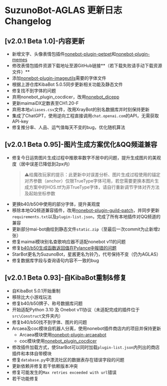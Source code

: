 # SuzunoBot-AGLAS 更新日志 Changelog

## [v2.0.1 Beta 1.0]-内容更新

- 新增文字、头像表情包插件[nonebot-plugin-petpet](https://github.com/noneplugin/nonebot-plugin-petpet)和[nonebot-plugin-memes](https://github.com/noneplugin/nonebot-plugin-memes)
- 修改表情包插件资源下载地址至源GitHub链接**（若下载失败请手动下载资源文件）**
- 添加[nonebot-plugin-imageutils](https://github.com/noneplugin/nonebot-plugin-imageutils)需要的字体文件
- 根据上游仓库KibaBot 5.0.5同步更新相关功能及静态文件
- 修复找不到字体的问题
- 弃用nonebot_plugin_cocdicer，改用[nonebot_dicepp](https://github.com/pear-studio/nonebot-dicepp)
- 更新maimaiDX定数表至CH1.20-F
- 弃用本地`aliases.csv`文件，改用XrayBot的别名数据库并时刻保持更新
- 集成了ChatGPT，使用逆向工程直接调用`chat.openai.com`的API，无需获取API-key
- 修复推分率、人品、运气值每天不变的bug，优化随机算法

## [v2.0.1 Beta 0.95]-图片生成方案优化&QQ频道兼容

- 修复今日运势图片生成过程中推歌率数字不居中的问题，提升生成图片的美观度（居中误差已降低到2px内）
  > ⚠️给魔改玩家的提示：此更新中对误差分析、图片生成过程使用的锚定对齐参数（anchor）仅限TrueType字体可用，若您需要更换本图片生成方案中的HOS.ttf为非TrueType字体，请自行重新调节字体对齐方法及起始坐标参数
- 更换b40/b50中使用的部分字体，提升美观度
- 移除本地QQ频道兼容插件，改用[nonebot-plugin-guild-patch](https://github.com/mnixry/nonebot-plugin-guild-patch)，并同步更新`requirements.txt`以及`plugin-list.json`，完成了所有本地插件对QQ频道的兼容
- 更新部分mai-bot曲绘到静态文件`static.zip`（至最后一次commit为止新增` 2 `张）
- 修复maimai模块别名查歌响应器不适配nonebot v11的问题
- 修复[b40/b50生成函数返回值在Pylance中报错的问题](https://stackoverflow.com/questions/70929777/type-annotations-tuple-type-vs-union-type)
- StarBot更名为SuzunoBot，星酱更名为铃乃，代号保持不变（仍为AGLAS）
- 修复数据库字段与查询语句内容不一致的bug

## [v2.0.1 Beta 0.93]-自KibaBot重制&修复

- 自KibaBot 5.0.1开始重制
- 移除比大小游戏玩法
- 修复b40/b50牌子、称号数据库问题
- 开始适配Python 3.10 及 Onebot v11协议（未适配完成的插件位于`src\Construct`文件夹内）
- 修复b40/b50找不到字体、图片的问题
- Arcaea及coc模块自机器人分离，使用nonebot插件商店内的项目并保持更新
  - Arcaea模块使用[nonebot-plugin-arcaeabot](https://github.com/SEAFHMC/nonebot-plugin-arcaeabot)
  - coc模块使用[nonebot_plugin_cocdicer](https://github.com/abrahum/nonebot_plugin_cocdicer)
- 修改插件加载方式，使StarBot可以同时加载`plugin-list.json`内列出的商店插件和本体自带模块
- 修复`database.py`中漂流社区的数据表存在错误字段的问题
- 更新依赖并修复若干依赖版本冲突
- 修复可能发生的`Max retries exceeded with url`错误
- 若干功能修复
